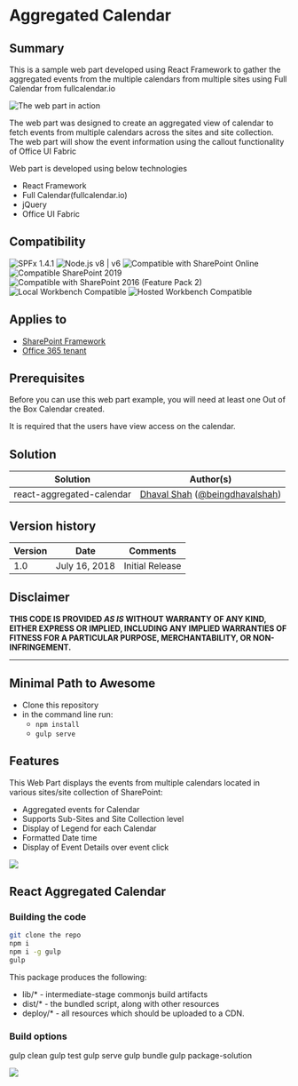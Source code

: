 # Aggregated Calendar

## Summary

This is a sample web part developed using React Framework to gather the aggregated events from the multiple calendars from multiple sites using Full Calendar from fullcalendar.io


![The web part in action](./assets/react-aggregated-calendar.gif)

The web part was designed to create an aggregated view of calendar to fetch events from multiple calendars across the sites and site collection.
The web part will show the event information using the callout functionality of Office UI Fabric

Web part is developed using below technologies 
* React Framework
* Full Calendar(fullcalendar.io)
* jQuery
* Office UI Fabric

## Compatibility

![SPFx 1.4.1](https://img.shields.io/badge/SPFx-1.4.1-green.svg)
![Node.js v8 | v6](https://img.shields.io/badge/Node.js-v8%20%7C%20v6-green.svg) 
![Compatible with SharePoint Online](https://img.shields.io/badge/SharePoint%20Online-Compatible-green.svg)
![Compatible SharePoint 2019](https://img.shields.io/badge/SharePoint%20Server%202019-Compatible-green.svg)
![Compatible with SharePoint 2016 (Feature Pack 2)](https://img.shields.io/badge/SharePoint%20Server%202016%20(Feature%20Pack%202)-Compatible-green.svg)
![Local Workbench Compatible](https://img.shields.io/badge/Local%20Workbench-Compatible-green.svg)
![Hosted Workbench Compatible](https://img.shields.io/badge/Hosted%20Workbench-Compatible-green.svg)


## Applies to

* [SharePoint Framework](https://docs.microsoft.com/sharepoint/dev/spfx/sharepoint-framework-overview)
* [Office 365 tenant](https://docs.microsoft.com/sharepoint/dev/spfx/set-up-your-development-environment)

## Prerequisites
 
Before you can use this web part example, you will need at least one Out of the Box Calendar created.

It is required that the users have view access on the calendar.

## Solution

Solution|Author(s)
--------|---------
react-aggregated-calendar | [Dhaval Shah](https://www.linkedin.com/in/dhavalshah27) ([@beingdhavalshah](https://twitter.com/BeingDhavalShah))

## Version history

Version|Date|Comments
-------|----|--------
1.0 |July 16, 2018 | Initial Release

## Disclaimer

**THIS CODE IS PROVIDED *AS IS* WITHOUT WARRANTY OF ANY KIND, EITHER EXPRESS OR IMPLIED, INCLUDING ANY IMPLIED WARRANTIES OF FITNESS FOR A PARTICULAR PURPOSE, MERCHANTABILITY, OR NON-INFRINGEMENT.**

---

## Minimal Path to Awesome

- Clone this repository
- in the command line run:
  - `npm install`
  - `gulp serve`


## Features

This Web Part displays the events from multiple calendars located in various sites/site collection of SharePoint:

- Aggregated events for Calendar
- Supports Sub-Sites and Site Collection level
- Display of Legend for each Calendar
- Formatted Date time
- Display of Event Details over event click

<img src="https://telemetry.sharepointpnp.com/sp-dev-fx-webparts/samples/react-aggregated-calendar" />

## React Aggregated Calendar

### Building the code

```bash
git clone the repo
npm i
npm i -g gulp
gulp
```

This package produces the following:

* lib/* - intermediate-stage commonjs build artifacts
* dist/* - the bundled script, along with other resources
* deploy/* - all resources which should be uploaded to a CDN.

### Build options

gulp clean
gulp test
gulp serve
gulp bundle
gulp package-solution

<img src="https://telemetry.sharepointpnp.com/sp-dev-fx-webparts/samples/react-aggregated-calendar" />
